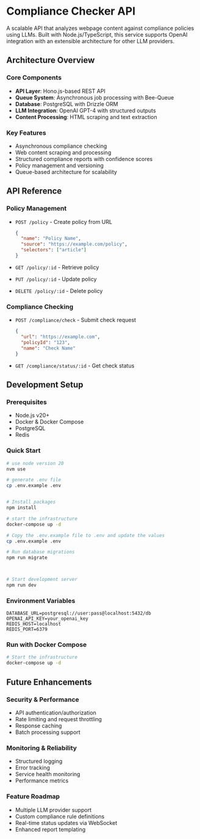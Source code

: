 # Compliance Checker API

A scalable API that analyzes webpage content against compliance policies using LLMs. Built with Node.js/TypeScript, this service supports OpenAI integration with an extensible architecture for other LLM providers.

## Architecture Overview

### Core Components
- **API Layer**: Hono.js-based REST API
- **Queue System**: Asynchronous job processing with Bee-Queue
- **Database**: PostgreSQL with Drizzle ORM
- **LLM Integration**: OpenAI GPT-4 with structured outputs
- **Content Processing**: HTML scraping and text extraction

### Key Features
- Asynchronous compliance checking
- Web content scraping and processing
- Structured compliance reports with confidence scores
- Policy management and versioning
- Queue-based architecture for scalability

## API Reference

### Policy Management
- `POST /policy` - Create policy from URL
  ```json
  {
    "name": "Policy Name",
    "source": "https://example.com/policy",
    "selectors": ["article"]
  }
  ```

- `GET /policy/:id` - Retrieve policy
- `PUT /policy/:id` - Update policy
- `DELETE /policy/:id` - Delete policy

### Compliance Checking
- `POST /compliance/check` - Submit check request
  ```json
  {
    "url": "https://example.com",
    "policyId": "123",
    "name": "Check Name"
  }
  ```

- `GET /compliance/status/:id` - Get check status

## Development Setup

### Prerequisites
- Node.js v20+
- Docker & Docker Compose
- PostgreSQL
- Redis

### Quick Start
```bash
# use node version 20
nvm use 

# generate .env file
cp .env.example .env


# Install packages
npm install

# start the infrastructure
docker-compose up -d 

# Copy the .env.example file to .env and update the values
cp .env.example .env

# Run database migrations
npm run migrate



# Start development server
npm run dev
```

### Environment Variables

```.env
DATABASE_URL=postgresql://user:pass@localhost:5432/db
OPENAI_API_KEY=your_openai_key
REDIS_HOST=localhost
REDIS_PORT=6379
```

### Run with Docker Compose

```bash
# Start the infrastructure
docker-compose up -d
```

## Future Enhancements

### Security & Performance
- API authentication/authorization
- Rate limiting and request throttling
- Response caching
- Batch processing support

### Monitoring & Reliability
- Structured logging
- Error tracking
- Service health monitoring
- Performance metrics

### Feature Roadmap
- Multiple LLM provider support
- Custom compliance rule definitions
- Real-time status updates via WebSocket
- Enhanced report templating